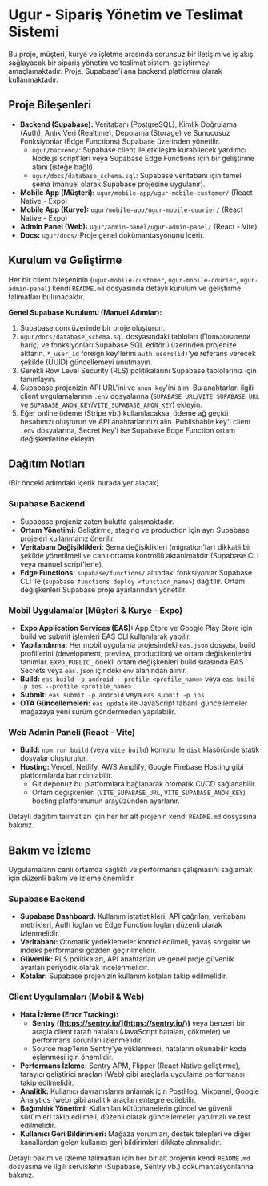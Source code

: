 # Ugur - Sipariş Yönetim ve Teslimat Sistemi

Bu proje, müşteri, kurye ve işletme arasında sorunsuz bir iletişim ve iş akışı sağlayacak bir sipariş yönetim ve teslimat sistemi geliştirmeyi amaçlamaktadır. Proje, Supabase'i ana backend platformu olarak kullanmaktadır.

## Proje Bileşenleri

-   **Backend (Supabase):** Veritabanı (PostgreSQL), Kimlik Doğrulama (Auth), Anlık Veri (Realtime), Depolama (Storage) ve Sunucusuz Fonksiyonlar (Edge Functions) Supabase üzerinden yönetilir.
    -   `ugur/backend/`: Supabase client ile etkileşim kurabilecek yardımcı Node.js script'leri veya Supabase Edge Functions için bir geliştirme alanı (isteğe bağlı).
    -   `ugur/docs/database_schema.sql`: Supabase veritabanı için temel şema (manuel olarak Supabase projesine uygulanır).
-   **Mobile App (Müşteri):** `ugur/mobile-app/ugur-mobile-customer/` (React Native - Expo)
-   **Mobile App (Kurye):** `ugur/mobile-app/ugur-mobile-courier/` (React Native - Expo)
-   **Admin Panel (Web):** `ugur/admin-panel/ugur-admin-panel/` (React - Vite)
-   **Docs:** `ugur/docs/` Proje genel dokümantasyonunu içerir.

## Kurulum ve Geliştirme

Her bir client bileşeninin (`ugur-mobile-customer`, `ugur-mobile-courier`, `ugur-admin-panel`) kendi `README.md` dosyasında detaylı kurulum ve geliştirme talimatları bulunacaktır.

**Genel Supabase Kurulumu (Manuel Adımlar):**
1.  Supabase.com üzerinde bir proje oluşturun.
2.  `ugur/docs/database_schema.sql` dosyasındaki tabloları (Пользователи hariç) ve fonksiyonları Supabase SQL editörü üzerinden projenize aktarın. `*_user_id` foreign key'lerini `auth.users(id)`'ye referans verecek şekilde (UUID) güncellemeyi unutmayın.
3.  Gerekli Row Level Security (RLS) politikalarını Supabase tablolarınız için tanımlayın.
4.  Supabase projenizin API URL'ini ve `anon key`'ini alın. Bu anahtarları ilgili client uygulamalarının `.env` dosyalarına (`SUPABASE_URL`/`VITE_SUPABASE_URL` ve `SUPABASE_ANON_KEY`/`VITE_SUPABASE_ANON_KEY`) ekleyin.
5.  Eğer online ödeme (Stripe vb.) kullanılacaksa, ödeme ağ geçidi hesabınızı oluşturun ve API anahtarlarınızı alın. Publishable key'i client `.env` dosyalarına, Secret Key'i ise Supabase Edge Function ortam değişkenlerine ekleyin.

## Dağıtım Notları
(Bir önceki adımdaki içerik burada yer alacak)
### Supabase Backend
-   Supabase projeniz zaten bulutta çalışmaktadır.
-   **Ortam Yönetimi:** Geliştirme, staging ve production için ayrı Supabase projeleri kullanmanız önerilir.
-   **Veritabanı Değişiklikleri:** Şema değişiklikleri (migration'lar) dikkatli bir şekilde yönetilmeli ve canlı ortama kontrollü aktarılmalıdır (Supabase CLI veya manuel script'lerle).
-   **Edge Functions:** `supabase/functions/` altındaki fonksiyonlar Supabase CLI ile (`supabase functions deploy <function_name>`) dağıtılır. Ortam değişkenleri Supabase proje ayarlarından yönetilir.

### Mobil Uygulamalar (Müşteri & Kurye - Expo)
-   **Expo Application Services (EAS):** App Store ve Google Play Store için build ve submit işlemleri EAS CLI kullanılarak yapılır.
-   **Yapılandırma:** Her mobil uygulama projesindeki `eas.json` dosyası, build profillerini (development, preview, production) ve ortam değişkenlerini tanımlar. `EXPO_PUBLIC_` önekli ortam değişkenleri build sırasında EAS Secrets veya `eas.json` içindeki `env` alanından alınır.
-   **Build:** `eas build -p android --profile <profile_name>` veya `eas build -p ios --profile <profile_name>`
-   **Submit:** `eas submit -p android` veya `eas submit -p ios`
-   **OTA Güncellemeleri:** `eas update` ile JavaScript tabanlı güncellemeler mağazaya yeni sürüm göndermeden yapılabilir.

### Web Admin Paneli (React - Vite)
-   **Build:** `npm run build` (veya `vite build`) komutu ile `dist` klasöründe statik dosyalar oluşturulur.
-   **Hosting:** Vercel, Netlify, AWS Amplify, Google Firebase Hosting gibi platformlarda barındırılabilir.
    -   Git deponuz bu platformlara bağlanarak otomatik CI/CD sağlanabilir.
    -   Ortam değişkenleri (`VITE_SUPABASE_URL`, `VITE_SUPABASE_ANON_KEY`) hosting platformunun arayüzünden ayarlanır.

Detaylı dağıtım talimatları için her bir alt projenin kendi `README.md` dosyasına bakınız.

## Bakım ve İzleme

Uygulamaların canlı ortamda sağlıklı ve performanslı çalışmasını sağlamak için düzenli bakım ve izleme önemlidir.

### Supabase Backend
-   **Supabase Dashboard:** Kullanım istatistikleri, API çağrıları, veritabanı metrikleri, Auth logları ve Edge Function logları düzenli olarak izlenmelidir.
-   **Veritabanı:** Otomatik yedeklemeler kontrol edilmeli, yavaş sorgular ve indeks performansı gözden geçirilmelidir.
-   **Güvenlik:** RLS politikaları, API anahtarları ve genel proje güvenlik ayarları periyodik olarak incelenmelidir.
-   **Kotalar:** Supabase projenizin kullanım kotaları takip edilmelidir.

### Client Uygulamaları (Mobil & Web)
-   **Hata İzleme (Error Tracking):**
    -   **Sentry ([https://sentry.io/](https://sentry.io/))** veya benzeri bir araçla client tarafı hataları (JavaScript hataları, çökmeler) ve performans sorunları izlenmelidir.
    -   Source map'lerin Sentry'ye yüklenmesi, hataların okunabilir koda eşlenmesi için önemlidir.
-   **Performans İzleme:** Sentry APM, Flipper (React Native geliştirme), tarayıcı geliştirici araçları (Web) gibi araçlarla uygulama performansı takip edilmelidir.
-   **Analitik:** Kullanıcı davranışlarını anlamak için PostHog, Mixpanel, Google Analytics (web) gibi analitik araçları entegre edilebilir.
-   **Bağımlılık Yönetimi:** Kullanılan kütüphanelerin güncel ve güvenli sürümleri takip edilmeli, düzenli olarak güncellemeler yapılmalı ve test edilmelidir.
-   **Kullanıcı Geri Bildirimleri:** Mağaza yorumları, destek talepleri ve diğer kanallardan gelen kullanıcı geri bildirimleri dikkate alınmalıdır.

Detaylı bakım ve izleme talimatları için her bir alt projenin kendi `README.md` dosyasına ve ilgili servislerin (Supabase, Sentry vb.) dokümantasyonlarına bakınız.
